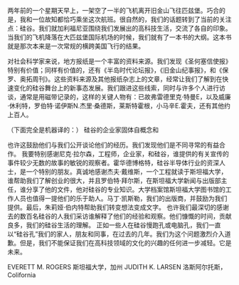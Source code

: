 两年前的一个星期天早上，一架空了一半的飞机离开旧金山飞往匹兹堡。巧合的是，我和一位故知都恰巧乘坐这次航班。很自然的，我们的话题转到了当前的关注点：硅谷。我们就加利福尼亚围绕我们发展出的高科技生活，交流了各自的印象。当我们的飞机降落在大匹兹堡国际机场的时候，我们就有了一本书的大纲。这本书就是那次本来是一次常规的横跨美国飞行的结果。

对社会科学家来说，地方报纸是一个丰富的资料来源。我们发现《圣何塞信使报》特别有价值；同样有价值的，还有《半岛时代论坛报》，《旧金山纪事报》，和《保罗、奥拓周刊》。这些资料来源及其他报纸杂志上的文章，经常让我们了解到在快速变化的硅谷舞台上的新事态发展。我们跟进这些线索，同时与许多个人进行访谈，通常是用磁​​带记录的，这样的关键人物有：已故弗雷德里克·特曼E，以及威廉·休利特，罗伯特·诺伊斯N.杰里·桑德斯，莱斯特霍根，小马辛E.霍夫，还有其他约上百人。

（下面完全是机器译的：）
硅谷的企业家固体自概念和

也许这鼓励他们与我们公开谈论他们的经历。我们发现他们是不同寻常的有益合作。
我要特别感谢尼克·拉尔森，工程师，企业家，和硅谷，谁提供的有关宣传的事件较少无数的故事的敏锐的观察者。霍华德博格特，硅谷半导体行业的资深人士，是一个特别的朋友。真诚地感谢杰夫·戴维斯，一个工程就读于斯坦福大学，谁帮助我们了解创业的很大，并且罗伯特·拜尔斯，在斯坦福大学新闻与出版部主任，谁分享了他的文件，他对硅谷的专业知识。大学档案馆斯坦福大学图书馆的工作人员也值得一提他们的乐于助人。马丁·凯斯勒，我们的出版商，并鼓励为我们提供。最后，朱莉娅·伯内特帮助我们转变想法变成文字。
也许我们最深切的感谢去的数百名硅谷的人我们采访谁解释了他们的经验和观察。他们慷慨的时间，贡献良多，我们的硅谷生活的理解。
正如一些人在硅谷慢跑孔或电脑孔，我们一直以“硅谷孔”我们的家人，朋友和同事，在过去的几年。我们为这个问题激烈介入道歉。但是，我们不能保证我们在高科技领域的文化的兴趣的任何进一步减轻。它是未来。


EVERETT M. ROGERS  斯坦福大学，加州
JUDITH K. LARSEN  洛斯阿尔托斯，Colifornia


